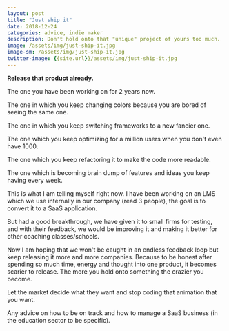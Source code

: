 ```yaml
---
layout: post
title: "Just ship it"
date: 2018-12-24
categories: advice, indie maker
description: Don't hold onto that "unique" project of yours too much.
image: /assets/img/just-ship-it.jpg
image-sm: /assets/img/just-ship-it.jpg
twitter-image: {{site.url}}/assets/img/just-ship-it.jpg
---
```


**Release that product already.**

The one you have been working on for 2 years now. 

The one in which you keep changing colors because you are bored of seeing the same one.

The one in which you keep switching frameworks to a new fancier one.

The one which you keep optimizing for a million users when you don't even have 1000.

The one which you keep refactoring it to make the code more readable.

The one which is becoming brain dump of features and ideas you keep having every week.

This is what I am telling myself right now. I have been working on an LMS which we use internally in our company (read 3 people), the goal is to convert it to a SaaS application. 

But had a good breakthrough, we have given it to small firms for testing, and with their feedback, we would be improving it and making it better for other coaching classes/schools.

Now I am hoping that we won't be caught in an endless feedback loop but keep releasing it more and more companies. Because to be honest after spending so much time, energy and thought into one product, it becomes scarier to release. The more you hold onto something the crazier you become.

Let the market decide what they want and stop coding that animation that you want.

Any advice on how to be on track and how to manage a SaaS business (in the education sector to be specific).

